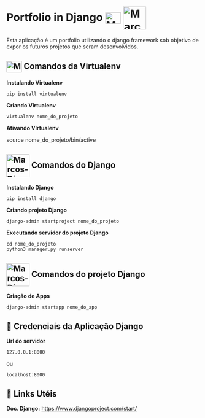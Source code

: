<h1> 
   Portfolio in Django <img align="center" alt="Marcos-Python" height="30" width="40" src="https://cdn.jsdelivr.net/gh/devicons/devicon/icons/python/python-original.svg">
    <img align="center" alt="Marcos-Django" height="60" width="60" src="https://cdn.jsdelivr.net/gh/devicons/devicon/icons/django/django-original.svg">
</h1>

Esta aplicação é um portfolio utilizando o django framework sob objetivo de expor os futuros projetos que seram desenvolvidos.



<h2> <img align="center" alt="Marcos-Python" height="30" width="40" src="https://cdn.jsdelivr.net/gh/devicons/devicon/icons/python/python-original.svg">  Comandos da Virtualenv </h2>



**Instalando Virtualenv**


``` 
pip install virtualenv
```

**Criando Virtualenv**

```
virtualenv nome_do_projeto
```

**Ativando VIrtualenv**

source nome_do_projeto/bin/active



<h2> <img align="center" alt="Marcos-Django" height="60" width="60" src="https://cdn.jsdelivr.net/gh/devicons/devicon/icons/django/django-original.svg"> Comandos do Django</h2>



**Instalando Django**


```
pip install django
```

**Criando projeto Django**

```
django-admin startproject nome_do_projeto
```

**Executando servidor do projeto Django**

```
cd nome_do_projeto
python3 manager.py runserver
```



<h2> <img align="center" alt="Marcos-Django" height="60" width="60" src="https://cdn.jsdelivr.net/gh/devicons/devicon/icons/django/django-original.svg"> Comandos do projeto Django</h2>

**Criação de Apps**

```
django-admin startapp nome_do_app
```



## :key: Credenciais da Aplicação Django

**Url do servidor**

```
127.0.0.1:8000
```

ou

```
localhost:8000
```



## :paperclip: Links Utéis

**Doc. Django:** https://www.djangoproject.com/start/